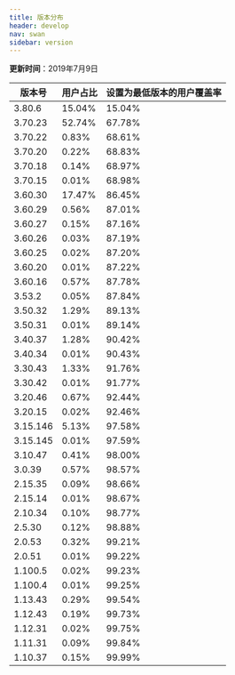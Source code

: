 ```yaml
---
title: 版本分布
header: develop
nav: swan
sidebar: version
---
```

**更新时间**：2019年7月9日

|版本号|用户占比|设置为最低版本的用户覆盖率|
|---|---|---|
|3.80.6|15.04%|15.04%|
|3.70.23|52.74%|67.78%|
|3.70.22|0.83%|68.61%|
|3.70.20|0.22%|68.83%|
|3.70.18|0.14%|68.97%|
|3.70.15|0.01%|68.98%|
|3.60.30|17.47%|86.45%|
|3.60.29|0.56%|87.01%|
|3.60.27|0.15%|87.16%|
|3.60.26|0.03%|87.19%|
|3.60.25|0.02%|87.20%|
|3.60.20|0.01%|87.22%|
|3.60.16|0.57%|87.78%|
|3.53.2|0.05%|87.84%|
|3.50.32|1.29%|89.13%|
|3.50.31|0.01%|89.14%|
|3.40.37|1.28%|90.42%|
|3.40.34|0.01%|90.43%|
|3.30.43|1.33%|91.76%|
|3.30.42|0.01%|91.77%|
|3.20.46|0.67%|92.44%|
|3.20.15|0.02%|92.46%|
|3.15.146|5.13%|97.58%|
|3.15.145|0.01%|97.59%|
|3.10.47|0.41%|98.00%|
|3.0.39|0.57%|98.57%|
|2.15.35|0.09%|98.66%|
|2.15.14|0.01%|98.67%|
|2.10.34|0.10%|98.77%|
|2.5.30|0.12%|98.88%|
|2.0.53|0.32%|99.21%|
|2.0.51|0.01%|99.22%|
|1.100.5|0.02%|99.23%|
|1.100.4|0.01%|99.25%|
|1.13.43|0.29%|99.54%|
|1.12.43|0.19%|99.73%|
|1.12.31|0.02%|99.75%|
|1.11.31|0.09%|99.84%|
|1.10.37|0.15%|99.99%|
